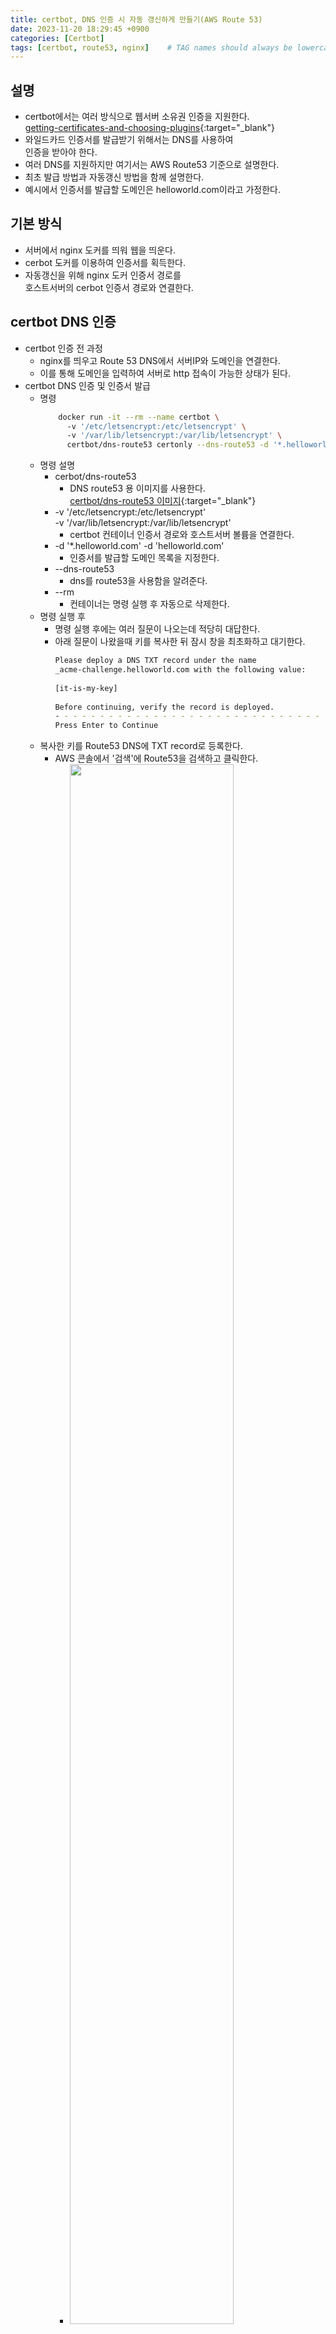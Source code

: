 ```yaml
---
title: certbot, DNS 인증 시 자동 갱신하게 만들기(AWS Route 53)
date: 2023-11-20 18:29:45 +0900
categories: [Certbot]
tags: [certbot, route53, nginx]    # TAG names should always be lowercase
---
```


## 설명
- certbot에서는 여러 방식으로 웹서버 소유권 인증을 지원한다.  
  [getting-certificates-and-choosing-plugins](https://eff-certbot.readthedocs.io/en/stable/using.html#getting-certificates-and-choosing-plugins){:target="_blank"}  
- 와일드카드 인증서를 발급받기 위해서는 DNS를 사용하여   
  인증을 받아야 한다.  
- 여러 DNS를 지원하지만 여기서는 AWS Route53 기준으로 설명한다.  
- 최초 발급 방법과 자동갱신 방법을 함께 설명한다.  
- 예시에서 인증서를 발급할 도메인은 helloworld.com이라고 가정한다.  

## 기본 방식
- 서버에서 nginx 도커를 띄워 웹을 띄운다.  
- cerbot 도커를 이용하여 인증서를 획득한다.  
- 자동갱신을 위해 nginx 도커 인증서 경로를   
  호스트서버의 cerbot 인증서 경로와 연결한다.  

## certbot DNS 인증
- certbot 인증 전 과정  
    - nginx를 띄우고 Route 53 DNS에서 서버IP와 도메인을 연결한다.  
    - 이를 통해 도메인을 입력하여 서버로 http 접속이 가능한 상태가 된다.  
- certbot DNS 인증 및 인증서 발급  
    - 명령  
      ```bash  
          docker run -it --rm --name certbot \  
            -v '/etc/letsencrypt:/etc/letsencrypt' \  
            -v '/var/lib/letsencrypt:/var/lib/letsencrypt' \  
            certbot/dns-route53 certonly --dns-route53 -d '*.helloworld.com' -d 'helloworld.com' --preferred-challenges dns --server https://acme-v02.api.letsencrypt.org/directory  
      ```  
    - 명령 설명  
        - cerbot/dns-route53  
            - DNS route53 용 이미지를 사용한다.  
              [certbot/dns-route53 이미지](https://hub.docker.com/r/certbot/dns-route53){:target="_blank"}  
        - -v '/etc/letsencrypt:/etc/letsencrypt'   
-v '/var/lib/letsencrypt:/var/lib/letsencrypt'  
            - certbot 컨테이너 인증서 경로와 호스트서버 볼륨을 연결한다.  
        - -d '*.helloworld.com' -d 'helloworld.com'  
            - 인증서를 발급할 도메인 목록을 지정한다.  
        - --dns-route53  
            - dns를 route53을 사용함을 알려준다.  
        - --rm  
            - 컨테이너는 명령 실행 후 자동으로 삭제한다.  
    - 명령 실행 후  
        - 명령 실행 후에는 여러 질문이 나오는데 적당히 대답한다.  
        - 아래 질문이 나왔을때 키를 복사한 뒤 잠시 창을 최초화하고 대기한다.  
          ```bash  
          Please deploy a DNS TXT record under the name  
          _acme-challenge.helloworld.com with the following value:  
                    
          [it-is-my-key]  
                    
          Before continuing, verify the record is deployed.  
          - - - - - - - - - - - - - - - - - - - - - - - - - - - - - - - - - - - - - - - -  
          Press Enter to Continue  
          ```  
    - 복사한 키를 Route53 DNS에 TXT record로 등록한다.  
        - AWS 콘솔에서 '검색'에 Route53을 검색하고 클릭한다.  
            - <a href='/assets/img/2023-11-20-cerbot-route53/00-search-route53.jpg' target='_blank'><img src='/assets/img/2023-11-20-cerbot-route53/00-search-route53.jpg' width='80%' height='80%'></a>  
        - (왼쪽 사이드바 메뉴) "대시보드 > 호스팅영역"을 클릭한다.  
        - 만약 "호스팅 영역 이름"에 인증서를 발급하고자 하는   
          도메인(여기서는 helloworld.com)이 있다면 클릭한다.  
            - <a href='/assets/img/2023-11-20-cerbot-route53/01-create-hosting-area.jpg' target='_blank'><img src='/assets/img/2023-11-20-cerbot-route53/01-create-hosting-area.jpg' width='80%' height='80%'></a>  
        - 없다면 "호스팅 영역 생성" 버튼을 눌러 생성한 후  
          도메인을 클릭한다.  
            - <a href='/assets/img/2023-11-20-cerbot-route53/02-select-hosting-area.jpg' target='_blank'><img src='/assets/img/2023-11-20-cerbot-route53/02-select-hosting-area.jpg' width='80%' height='80%'></a>  
        - 레코드 생성을 누른다.  
            - <a href='/assets/img/2023-11-20-cerbot-route53/03-create-record.jpg' target='_blank'><img src='/assets/img/2023-11-20-cerbot-route53/03-create-record.jpg' width='80%' height='80%'></a>  
        - 레코드 이름에 "_acme-challenge"를 입력한다.  
        - 레코드 유형을 "TXT"를 선택한다.  
        - 값에 이전에 복사한 키를 붙여넣는다.  
        - "다른 레코드 추가" 버튼을 누른다.  
            - <a href='/assets/img/2023-11-20-cerbot-route53/04-record-config.jpg' target='_blank'><img src='/assets/img/2023-11-20-cerbot-route53/04-record-config.jpg' width='80%' height='80%'></a>  
    - TXT record 확인  
        - TTL(tiemto live) 300초는 레코드가 적용되기 까지 300초가 걸린다는 뜻  
        - [Google 관리 콘솔도구 상자](https://toolbox.googleapps.com/apps/dig/?lang=ko#A/){:target="_blank"}에서 _acme-challenge.helloworld.com 검색 시  
          키가 노출될때까지 기다린다.  
        - value에 키가 정확히 노출되면 cerbot 명령창으로 되돌아간다.  
            - <a href='/assets/img/2023-11-20-cerbot-route53/05-google-console.jpg' target='_blank'><img src='/assets/img/2023-11-20-cerbot-route53/05-google-console.jpg' width='80%' height='80%'></a>  
    - cerbot 인증서 발급 확인  
        - cerbot 명령창에서 Enter 키를 누르면 발급결과가 나온다.  
          문제가 없다면 인증서가 발급되었을 것이다.  
        - 발급된 인증서는 호스트서버 /etc/letsencrypt/live 하위에 저장된다.  
    - nginx에 인증서 올리기  
        - nginx.conf에서 ssl 설정을 해준다.  
          ```bash  
          # nginx.conf  
          server {  
              listen 80 default_server;  
                    
              server_name _;  
                    
              return 301 https://$host$request_uri;  
          }  
                    
          server {  
              listen 443 ssl;  
                    
              server_name api.coinlocker.link;  
              underscores_in_headers on;  
              server_tokens off;  
              #ignore_invalid_headers off;  
                    
              ssl_certificate /etc/ssl/live/fullchain1.pem;  
              ssl_certificate_key /etc/ssl/live/privkey1.pem;  
                    
              location / {  
                  # your setting ...  
              }  
          }
                    
          ```  
        - 이제 호스트서버 인증서 경로와 웹 nginx 서비스 인증서 경로를 연결한다.  
          ```bash  
          # docker-compose.yml  
          version: "3.9"  
                    
          services:  
            nginx:  
              image: nginx:latest  
              ports:  
                - 80:80  
                - 443:443  
              configs:  
                - source: nginx-config  
                  target: /etc/nginx/conf.d/default.conf  
              volumes:  
                - /etc/letsencrypt/live/helloworld.com/fullchain.pem:/etc/ssl/live/fullchain1.pem  
                - /etc/letsencrypt/live/helloworld.com/privkey.pem:/etc/ssl/live/privkey1.pem  
                    
          configs:  
            nginx-config:  
              file: "my-nginx-conf/nginx.conf"  
          ```  
        - 컨테이너 생성  
          ```bash  
          docker compose -f ./docker-compose.yml up  
          ```  
    -  인증서 확인  
        - 인터넷 브라우저를 켜고   
          https://helloworld.com 접속 시 ssl 적용이 되었는지 확인한다.  

## certbot DNS 자동갱신
- 설명  
    - DNS 인증은 TXT레코드에 지정된 키를 등록하는 방식으로 이뤄진다.  
    - 이 과정을 자동으로 처리해야만 인증서 자동갱신을 할 수 있다.  
    - AWS Route53 DNS를 사용 중이므로   
      DNS 사용 권한이 있는 IAM을 생성하고  
      인증서를 자동갱신 서버에 IAM을 등록 후 자동갱신 스크립트를 실행한다.  
- IAM 만들기  
    - [certbot-dns-route53 공식문서](https://certbot-dns-route53.readthedocs.io/en/stable/){:target="_blank"}에 필요한 권한이 적혀있다.  
      ```json  
      {  
          "Version": "2012-10-17",  
          "Id": "certbot-dns-route53 sample policy",  
          "Statement": [  
              {  
                  "Effect": "Allow",  
                  "Action": [  
                      "route53:ListHostedZones",  
                      "route53:GetChange"  
                  ],  
                  "Resource": [  
                      "*"  
                  ]  
              },  
              {  
                  "Effect" : "Allow",  
                  "Action" : [  
                      "route53:ChangeResourceRecordSets"  
                  ],  
                  "Resource" : [  
                      "arn:aws:route53:::hostedzone/YOURHOSTEDZONEID"  
                  ]  
              }  
          ]  
      }  
      ```  
    - AWS 콘솔에서 '검색'에 iam을 검색하고 클릭한다.  
        - <a href='/assets/img/2023-11-20-cerbot-route53/06-search-iam.jpg' target='_blank'><img src='/assets/img/2023-11-20-cerbot-route53/06-search-iam.jpg' width='80%' height='80%'></a>  
    - (왼쪽 사이드바 메뉴) "정책"을 클릭하고 "정책 생성" 버튼을 클릭한다.  
        - <a href='/assets/img/2023-11-20-cerbot-route53/07-create-policy.jpg' target='_blank'><img src='/assets/img/2023-11-20-cerbot-route53/07-create-policy.jpg' width='80%' height='80%'></a>  
    - JSON을 클릭하고 certbot-dns-route53 공식문서 권한을 복사 붙여넣기 한다.  
      "다음" 버튼을 클릭한다.  
        - <a href='/assets/img/2023-11-20-cerbot-route53/08-policy-config.jpg' target='_blank'><img src='/assets/img/2023-11-20-cerbot-route53/08-policy-config.jpg' width='80%' height='80%'></a>  
    - 정책이름(예시에서는 helloworld) 적고, "정책 생성" 버튼을 클릭한다.  
    - (왼쪽 사이드바 메뉴) "사용자"를 클릭하고 '사용자 생성' 버튼을 클릭한다.  
        - <a href='/assets/img/2023-11-20-cerbot-route53/09-create-user.jpg' target='_blank'><img src='/assets/img/2023-11-20-cerbot-route53/09-create-user.jpg' width='80%' height='80%'></a>  
    - 사용자 세부 정보에서 원하는 "사용자 이름"을 입력하고   
      "다음" 버튼을 클릭한다.  
    - "직접 정책 연결"을 클릭하고 이전에 생성한 정책명을 검색 후 선택한다.  
      그리고 "다음" 버튼을 클릭한다.  
        - <a href='/assets/img/2023-11-20-cerbot-route53/10-select-permissions.jpg' target='_blank'><img src='/assets/img/2023-11-20-cerbot-route53/10-select-permissions.jpg' width='80%' height='80%'></a>  
    - "사용자 생성" 버튼을 클릭하여 사용자를 생성한다.  
- IAM 엑세스 키 만들기  
    - (왼쪽 사이드바 메뉴) "사용자"를 클릭하고   
      엑세스 키 1 아래 엑세스 키 만들기 클릭  
        - <a href='/assets/img/2023-11-20-cerbot-route53/11-create-access-key.jpg' target='_blank'><img src='/assets/img/2023-11-20-cerbot-route53/11-create-access-key.jpg' width='80%' height='80%'></a>  
    - Command Line interface(CLI) 선택, 확인 체크박스 선택 후 "다음" 버튼 클릭  
    - 엑세스 키 만들기 버튼 클릭  
        - <a href='/assets/img/2023-11-20-cerbot-route53/12-create-access-key-2.jpg' target='_blank'><img src='/assets/img/2023-11-20-cerbot-route53/12-create-access-key-2.jpg' width='80%' height='80%'></a>  
    - 엑세스 키와 비밀 엑세스키를 메모장에 복사 붙여넣기  
        - <a href='/assets/img/2023-11-20-cerbot-route53/13-create-access-key-3.jpg' target='_blank'><img src='/assets/img/2023-11-20-cerbot-route53/13-create-access-key-3.jpg' width='80%' height='80%'></a>  
- certbot 인증 시 IAM 엑세스 키 사용하기  
    - [certbot-dns-route53 설정예시](https://certbot-dns-route53.readthedocs.io/en/stable/index.html#config-ini){:target="_blank"}를 보면  
      IAM 엑세스 키를 환경변수로 설정하는 것을 볼 수 있다.  
    - AWS_ACCESS_KEY_ID와 AWS_SECRET_ACCESS_KEY를 파일로 저장한다.  
      ```bash  
      echo "your-access_key" >> AWS_ACCESS_KEY_ID  
      echo "your-secret_access_key" >> AWS_SECRET_ACCESS_KEY  
      ```  
    - certbot 인증명령 실행  
      ```bash  
          docker run -it --rm --name certbot \  
            -v '/etc/letsencrypt:/etc/letsencrypt' \  
            -v '/var/lib/letsencrypt:/var/lib/letsencrypt' \  
            -e "AWS_ACCESS_KEY_ID=$(cat ./AWS_ACCESS_KEY_ID)" -e "AWS_SECRET_ACCESS_KEY=$(cat ./AWS_SECRET_ACCESS_KEY)" \  
            certbot/dns-route53 certonly --dns-route53 -d '*.helloworld.com' -d 'helloworld.com' --preferred-challenges dns --server https://acme-v02.api.letsencrypt.org/directory  
                
      ```  
    - 정상적으로 처리되었다면 ENTER를 입력하라는 프롬프트 없이  
      인증서 발급이 완료된다.  
- cron에 등록  
    - certbot 인증명령을 스크립트 파일(예시에서는 set_ssl.sh)로 만든다.  
    - certbot 인증서는 90일 동안 유효하고 30일 전부터 갱신할 수 있으므로  
      2달 마다 실행하도록 cron에 등록한다.  
      ```bash  
      crontab -e  
                
      # 에디터가 실행되면 아래 내용 입력 후 저장  
      0 0 0 1 1/2 ? * bash /home/ubuntu/my_project/set_ssl.sh  
      ```  

## 덧붙이는 말
- AWS Route53 호스팅 영역은 도메인 가격과 별개로  
  월마다 1달러 정도 비용을 요구한다.  
  그렇기에 필요한 호스팅 영역만 생성하는 것이 좋다.  

## 참고
- [certbot-dns-route53 공식문서](https://certbot-dns-route53.readthedocs.io/en/stable/){:target="_blank"}  
- [User Guide — Certbot 2.6.0 documentation eff-certbot.readthedocs.io](https://eff-certbot.readthedocs.io/en/stable/using.html#dns-plugins){:target="_blank"}  
- [certbot/dns-route53 - Docker Image Docker Hub](https://hub.docker.com/r/certbot/dns-route53){:target="_blank"}  
- [Docker로 간단하게 Let's Encrypt 와일드카드 인증서 발급받기](https://lynlab.co.kr/blog/72){:target="_blank"}  
- [DNS TXT Record 로 Let's Encrypt SSL 인증서 발급 받기](https://www.lesstif.com/system-admin/dns-txt-record-let-s-encrypt-ssl-59343172.html){:target="_blank"}  
- [Let’s Encrypt 와일드카드로 여러개의 서브도메인 인증서 한번에 발급받기](https://oasisfores.com/letsencrypt-wildcard-ssl-certificate/){:target="_blank"}  
- [How to Find Hosted Zone ID in Route53 AWS in 3 Clicks arcadian.cloud"](https://arcadian.cloud/aws/2022/03/22/how-to-find-hosted-zone-id-in-route53-aws-in-3-clicks/){:target="_blank"}  
